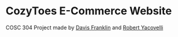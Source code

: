 # CozyToes E-Commerce Website

COSC 304 Project made by [Davis Franklin](https://github.com/Davis245) and [Robert Yacovelli](https://github.com/robertyac)

 
